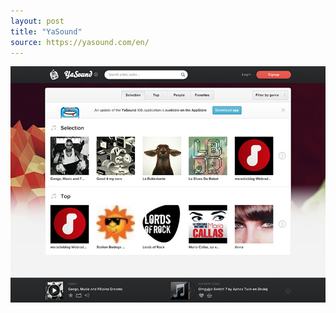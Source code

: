 ```yaml
---
layout: post
title: "YaSound"
source: https://yasound.com/en/
---
```


<img src="/screenshots/yasound.jpg">
